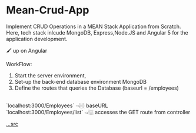 # Mean-Crud-App
Implement CRUD Operations in a MEAN Stack Application from Scratch. Here, tech stack inlcude MongoDB, Express,Node.JS and Angular 5 for the application development.

🖌 up on Angular 

WorkFlow:
1. Start the server environment,
2. Set-up the back-end database environment MongoDB
3. Define the routes that queries the Database (baseurl = /employees)
  <br>
  `localhost:3000/Employees` 👈🏼 baseURL
  <br>
  `localhost:3000/Employees/list` 👈🏼 accesses the GET route from controller


<a href="https://www.youtube.com/watch?v=UYh6EvpQquw">...src</a>
